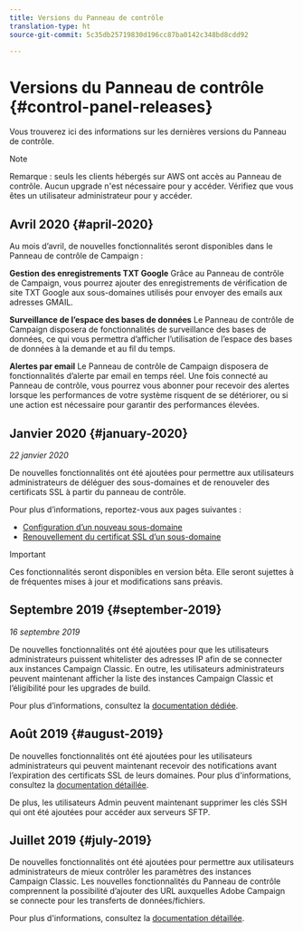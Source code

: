 ```yaml
---
title: Versions du Panneau de contrôle
translation-type: ht
source-git-commit: 5c35db25719830d196cc87ba0142c348bd8cdd92

---
```



# Versions du Panneau de contrôle {#control-panel-releases}

Vous trouverez ici des informations sur les dernières versions du Panneau de contrôle.

>[!NOTE]
>
>Remarque : seuls les clients hébergés sur AWS ont accès au Panneau de contrôle. Aucun upgrade n&#39;est nécessaire pour y accéder. Vérifiez que vous êtes un utilisateur administrateur pour y accéder.

## Avril 2020 {#april-2020}

Au mois d’avril, de nouvelles fonctionnalités seront disponibles dans le Panneau de contrôle de Campaign :

**Gestion des enregistrements TXT Google**
Grâce au Panneau de contrôle de Campaign, vous pourrez ajouter des enregistrements de vérification de site TXT Google aux sous-domaines utilisés pour envoyer des emails aux adresses GMAIL.

**Surveillance de l’espace des bases de données**
Le Panneau de contrôle de Campaign disposera de fonctionnalités de surveillance des bases de données, ce qui vous permettra d’afficher l’utilisation de l’espace des bases de données à la demande et au fil du temps.

**Alertes par email**
Le Panneau de contrôle de Campaign disposera de fonctionnalités d’alerte par email en temps réel. Une fois connecté au Panneau de contrôle, vous pourrez vous abonner pour recevoir des alertes lorsque les performances de votre système risquent de se détériorer, ou si une action est nécessaire pour garantir des performances élevées.

## Janvier 2020 {#january-2020}

*22 janvier 2020*

De nouvelles fonctionnalités ont été ajoutées pour permettre aux utilisateurs administrateurs de déléguer des sous-domaines et de renouveler des certificats SSL à partir du panneau de contrôle.

Pour plus d’informations, reportez-vous aux pages suivantes :
* [Configuration d’un nouveau sous-domaine](subdomains-certificates/using/setting-up-new-subdomain.md)
* [Renouvellement du certificat SSL d’un sous-domaine](subdomains-certificates/using/renewing-subdomain-certificate.md)

>[!IMPORTANT]
>
>Ces fonctionnalités seront disponibles en version bêta. Elle seront sujettes à de fréquentes mises à jour et modifications sans préavis.

## Septembre 2019 {#september-2019}

*16 septembre 2019*

De nouvelles fonctionnalités ont été ajoutées pour que les utilisateurs administrateurs puissent whitelister des adresses IP afin de se connecter aux instances Campaign Classic.
En outre, les utilisateurs administrateurs peuvent maintenant afficher la liste des instances Campaign Classic et l’éligibilité pour les upgrades de build.

Pour plus d’informations, consultez la [documentation dédiée](instances-settings/using/ip-whitelisting-instance-access.md).

## Août 2019 {#august-2019}

De nouvelles fonctionnalités ont été ajoutées pour les utilisateurs administrateurs qui peuvent maintenant recevoir des notifications avant l’expiration des certificats SSL de leurs domaines. Pour plus d&#39;informations, consultez la [documentation détaillée](subdomains-certificates/using/monitoring-ssl-certificates.md).

De plus, les utilisateurs Admin peuvent maintenant supprimer les clés SSH qui ont été ajoutées pour accéder aux serveurs SFTP.

## Juillet 2019 {#july-2019}

De nouvelles fonctionnalités ont été ajoutées pour permettre aux utilisateurs administrateurs de mieux contrôler les paramètres des instances Campaign Classic. Les nouvelles fonctionnalités du Panneau de contrôle comprennent la possibilité d’ajouter des URL auxquelles Adobe Campaign se connecte pour les transferts de données/fichiers.

Pour plus d&#39;informations, consultez la [documentation détaillée](instances-settings/using/url-permissions.md).
